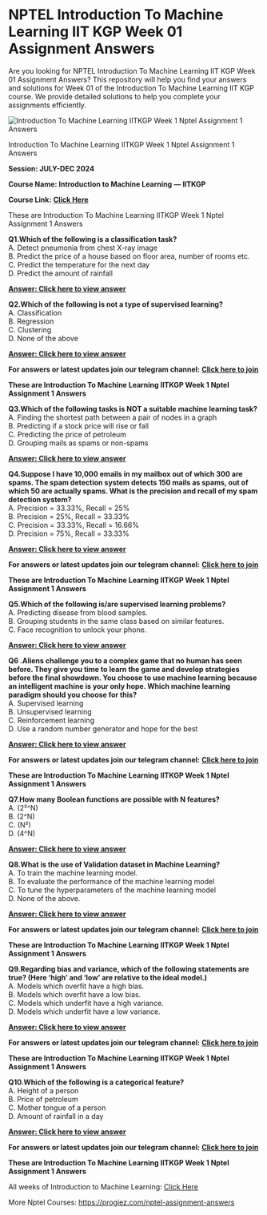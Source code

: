 # NPTEL Introduction To Machine Learning IIT KGP Week 01 Assignment Answers

Are you looking for NPTEL Introduction To Machine Learning IIT KGP Week 01 Assignment Answers? This repository will help you find your answers and solutions for Week 01 of the Introduction To Machine Learning IIT KGP course. We provide detailed solutions to help you complete your assignments efficiently.

![Introduction To Machine Learning IITKGP Week 1 Nptel Assignment 1 Answers](https://miro.medium.com/v2/resize:fit:875/1*YPcdconxtF1hpNouRC5TIw.jpeg)

Introduction To Machine Learning IITKGP Week 1 Nptel Assignment 1 Answers

**Session: JULY-DEC 2024**

**Course Name: Introduction to Machine Learning** **— IITKGP**

**Course Link:** [**Click Here**](https://onlinecourses.nptel.ac.in/noc24_cs81/)

These are Introduction To Machine Learning IITKGP Week 1 Nptel Assignment 1 Answers

**Q1.Which of the following is a classification task?**\
A. Detect pneumonia from chest X-ray image\
B. Predict the price of a house based on floor area, number of rooms etc.\
C. Predict the temperature for the next day\
D. Predict the amount of rainfall

[**Answer: Click here to view answer**](https://progiez.com/introduction-to-machine-learning-iitkgp-week-1-nptel)

**Q2.Which of the following is not a type of supervised learning?**\
A. Classification\
B. Regression\
C. Clustering\
D. None of the above

[**Answer: Click here to view answer**](https://progiez.com/introduction-to-machine-learning-iitkgp-week-1-nptel)

**For answers or latest updates join our telegram channel:** [**Click here to join**](https://telegram.me/nptel_assignments)

**These are Introduction To Machine Learning IITKGP Week 1 Nptel Assignment 1 Answers**

**Q3.Which of the following tasks is NOT a suitable machine learning task?**\
A. Finding the shortest path between a pair of nodes in a graph\
B. Predicting if a stock price will rise or fall\
C. Predicting the price of petroleum\
D. Grouping mails as spams or non-spams

[**Answer: Click here to view answer**](https://progiez.com/introduction-to-machine-learning-iitkgp-week-1-nptel)

**Q4.Suppose I have 10,000 emails in my mailbox out of which 300 are spams. The spam detection system detects 150 mails as spams, out of which 50 are actually spams. What is the precision and recall of my spam detection system?**\
A. Precision = 33.33%, Recall = 25%\
B. Precision = 25%, Recall = 33.33%\
C. Precision = 33.33%, Recall = 16.66%\
D. Precision = 75%, Recall = 33.33%

[**Answer: Click here to view answer**](https://progiez.com/introduction-to-machine-learning-iitkgp-week-1-nptel)

**For answers or latest updates join our telegram channel:** [**Click here to join**](https://telegram.me/nptel_assignments)

**These are Introduction To Machine Learning IITKGP Week 1 Nptel Assignment 1 Answers**

**Q5.Which of the following is/are supervised learning problems?**\
A. Predicting disease from blood samples.\
B. Grouping students in the same class based on similar features.\
C. Face recognition to unlock your phone.

[**Answer: Click here to view answer**](https://progiez.com/introduction-to-machine-learning-iitkgp-week-1-nptel)

**Q6 .Aliens challenge you to a complex game that no human has seen before. They give you time to learn the game and develop strategies before the final showdown. You choose to use machine learning because an intelligent machine is your only hope. Which machine learning paradigm should you choose for this?**\
A. Supervised learning\
B. Unsupervised learning\
C. Reinforcement learning\
D. Use a random number generator and hope for the best

[**Answer: Click here to view answer**](https://progiez.com/introduction-to-machine-learning-iitkgp-week-1-nptel)

**For answers or latest updates join our telegram channel:** [**Click here to join**](https://telegram.me/nptel_assignments)

**These are Introduction To Machine Learning IITKGP Week 1 Nptel Assignment 1 Answers**

**Q7.How many Boolean functions are possible with N features?**\
A. (2²^N)\
B. (2^N)\
C. (N²)\
D. (4^N)

[**Answer: Click here to view answer**](https://progiez.com/introduction-to-machine-learning-iitkgp-week-1-nptel)

**Q8.What is the use of Validation dataset in Machine Learning?**\
A. To train the machine learning model.\
B. To evaluate the performance of the machine learning model\
C. To tune the hyperparameters of the machine learning model\
D. None of the above.

[**Answer: Click here to view answer**](https://progiez.com/introduction-to-machine-learning-iitkgp-week-1-nptel)

**For answers or latest updates join our telegram channel:** [**Click here to join**](https://telegram.me/nptel_assignments)

**These are Introduction To Machine Learning IITKGP Week 1 Nptel Assignment 1 Answers**

**Q9.Regarding bias and variance, which of the following statements are true? (Here ‘high’ and ‘low’ are relative to the ideal model.)**\
A. Models which overfit have a high bias.\
B. Models which overfit have a low bias.\
C. Models which underfit have a high variance.\
D. Models which underfit have a low variance.

[**Answer: Click here to view answer**](https://progiez.com/introduction-to-machine-learning-iitkgp-week-1-nptel)

**For answers or latest updates join our telegram channel:** [**Click here to join**](https://telegram.me/nptel_assignments)

**These are Introduction To Machine Learning IITKGP Week 1 Nptel Assignment 1 Answers**

**Q10.Which of the following is a categorical feature?**\
A. Height of a person\
B. Price of petroleum\
C. Mother tongue of a person\
D. Amount of rainfall in a day

[**Answer: Click here to view answer**](https://progiez.com/introduction-to-machine-learning-iitkgp-week-1-nptel)

**For answers or latest updates join our telegram channel:** [**Click here to join**](https://telegram.me/nptel_assignments)

**These are Introduction To Machine Learning IITKGP Week 1 Nptel Assignment 1 Answers**

All weeks of Introduction to Machine Learning: [Click Here](https://progiez.com/nptel-assignment-answers/introduction-to-machine-learning)

More Nptel Courses: <https://progiez.com/nptel-assignment-answers>

